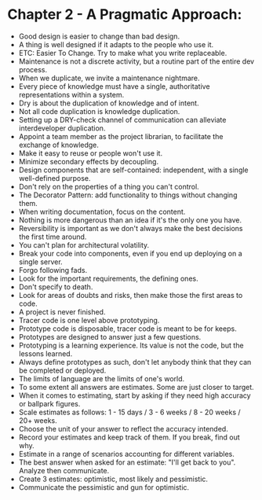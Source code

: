 # Chapter 2 - A Pragmatic Approach:

- Good design is easier to change than bad design.
- A thing is well designed if it adapts to the people who use it.
- ETC: Easier To Change. Try to make what you write replaceable.
- Maintenance is not a discrete activity, but a routine part of the entire dev process.
- When we duplicate, we invite a maintenance nightmare.
- Every piece of knowledge must have a single, authoritative representations within a system.
- Dry is about the duplication of knowledge and of intent.
- Not all code duplication is knowledge duplication.
- Setting up a DRY-check channel of communication can alleviate interdeveloper duplication.
- Appoint a team member as the project librarian, to facilitate the exchange of knowledge.
- Make it easy to reuse or people won't use it.
- Minimize secondary effects by decoupling.
- Design components that are self-contained: independent, with a single well-defined purpose.
- Don't rely on the properties of a thing you can't control.
- The Decorator Pattern: add functionality to things without changing them.
- When writing documentation, focus on the content.
- Nothing is more dangerous than an idea if it's the only one you have.
- Reversibility is important as we don't always make the best decisions the first time around.
- You can't plan for architectural volatility.
- Break your code into components, even if you end up deploying on a single server.
- Forgo following fads.
- Look for the important requirements, the defining ones.
- Don't specify to death.
- Look for areas of doubts and risks, then make those the first areas to code.
- A project is never finished.
- Tracer code is one level above prototyping.
- Prototype code is disposable, tracer code is meant to be for keeps.
- Prototypes are designed to answer just a few questions.
- Prototyping is a learning experience. Its value is not the code, but the lessons learned.
- Always define prototypes as such, don't let anybody think that they can be completed or deployed.
- The limits of language are the limits of one's world.
- To some extent all answers are estimates. Some are just closer to target.
- When it comes to estimating, start by asking if they need high accuracy or ballpark figures.
- Scale estimates as follows: 1 - 15 days / 3 - 6 weeks / 8 - 20 weeks / 20+ weeks.
- Choose the unit of your answer to reflect the accuracy intended.
- Record your estimates and keep track of them. If you break, find out why.
- Estimate in a range of scenarios accounting for different variables.
- The best answer when asked for an estimate: "I'll get back to you". Analyze then communicate.
- Create 3 estimates: optimistic, most likely and pessimistic.
- Communicate the pessimistic and gun for optimistic.
